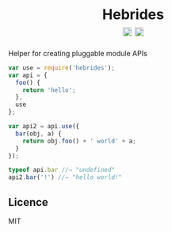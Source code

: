 <h1 align="center">
	Hebrides <br>
	<a href="http://badge.fury.io/js/hebrides"><img src="https://badge.fury.io/js/hebrides.svg" alt="npm version" height="18"></a>
	<a href="https://travis-ci.org/quarterto/Hebrides"><img src="https://travis-ci.org/quarterto/Hebrides.svg" alt="build status" height="18"></a>
</h1>

Helper for creating pluggable module APIs

```js
var use = require('hebrides');
var api = {
  foo() {
    return 'hello';
  },
  use
};

var api2 = api.use({
  bar(obj, a) {
    return obj.foo() + ' world' + a;
  }
});

typeof api.bar //⇒ "undefined"
api2.bar('!') //⇒ "hello world!"
```

## Licence
MIT
